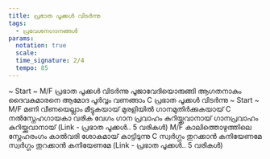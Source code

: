 ```yaml
---
title: പ്രഭാത പൂക്കൾ വിടർന്നു
tags:
  - പ്രവേശനഗാനങ്ങൾ
params:
  notation: true
  scale: 
  time_signature: 2/4
  tempo: 85
---
```

~ Start ~
M/F
പ്രഭാത പൂക്കൾ വിടർന്നു
പൂജാവേദിയൊരുങ്ങി
ആഗതനാകും ദൈവകുമാരനെ
ആമോദ പൂർവ്വം വണങ്ങാം
C
പ്രഭാത പൂക്കൾ
വിടർന്നു
~ Start ~
M/F
മണി വീണയെല്ലാം മീട്ടുകയായ്
മുരളിയിൽ ഗാനമുതിർക്കുകയായ്
C
നൽസ്നേഹഗായകാ വരിക വേഗം
ഗാന പ്രവാഹം കുറിയ്ക്കുവാനായ്
ഗാനപ്രവാഹം കുറിയ്ക്കുവാനായ്
(Link - പ്രഭാത പൂക്കൾ.. 5 വരികൾ)
M/F
കാലിത്തൊഴുത്തിലെ സ്നേഹരംഗം
കാൽവരി ശോകമായ് കാട്ടിടുന്നു
C
സ്വർഗ്ഗം തുറക്കാൻ കനിയേണമേ
സ്വർഗ്ഗം തുറക്കാൻ കനിയേണമേ
(Link - പ്രഭാത പൂക്കൾ.. 5 വരികൾ)
